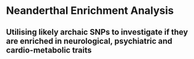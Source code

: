 # Neanderthal Enrichment Analysis
 ## Utilising likely archaic SNPs to investigate if they are enriched in neurological, psychiatric and cardio-metabolic traits

